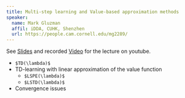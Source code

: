 ```yaml
---
title: Multi-step learning and Value-based approximation methods
speaker:
  name: Mark Gluzman
  affil: iDDA, CUHK, Shenzhen
  url: https://people.cam.cornell.edu/mg2289/
---
```


See [Slides](/static/files/RL_tutorials2019-0128mark.pdf) and recorded [Video](https://youtu.be/vxVshWyXtBg) for the lecture on youtube.

- `$TD(\lambda)$`
- TD-learning with linear approximation of the value function 
  - `$LSPE(\lambda)$`
  - `$LSTD(\lambda)$`
- Convergence issues

<!-- - Fitted Q-leaning  (Deep Q-networks) (separate target network)
- Double DQN, Dueling Double DQN
- mention Soft Q-Learning -->
